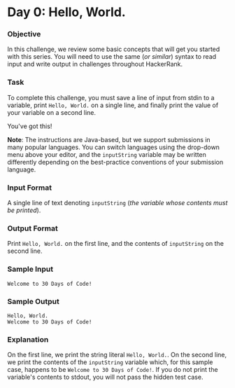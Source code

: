 # Day 0: Hello, World.

### Objective
In this challenge, we review some basic concepts that will get you started with this series. You will need to use the same (*or similar*) syntax to read input and write output in challenges throughout HackerRank.

### Task
To complete this challenge, you must save a line of input from stdin to a variable, print `Hello, World.` on a single line, and finally print the value of your variable on a second line.

You've got this!

**Note**: The instructions are Java-based, but we support submissions in many popular languages. You can switch languages using the drop-down menu above your editor, and the `inputString` variable may be written differently depending on the best-practice conventions of your submission language.

### Input Format
A single line of text denoting `inputString` (*the variable whose contents must be printed*).

### Output Format
Print `Hello, World.` on the first line, and the contents of `inputString` on the second line.

### Sample Input
```
Welcome to 30 Days of Code!
```

### Sample Output
```
Hello, World. 
Welcome to 30 Days of Code!
```

### Explanation
On the first line, we print the string literal `Hello, World.`. On the second line, we print the contents of the `inputString` variable which, for this sample case, happens to be `Welcome to 30 Days of Code!`. If you do not print the variable's contents to stdout, you will not pass the hidden test case.
